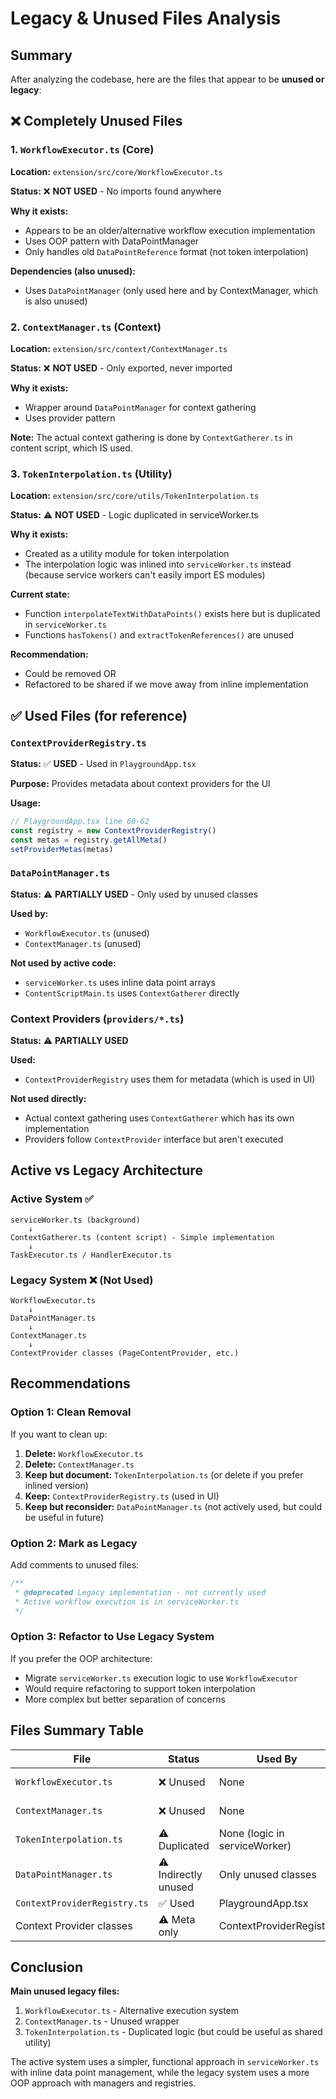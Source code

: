 # Legacy & Unused Files Analysis

## Summary

After analyzing the codebase, here are the files that appear to be **unused or legacy**:

## ❌ Completely Unused Files

### 1. `WorkflowExecutor.ts` (Core)
**Location:** `extension/src/core/WorkflowExecutor.ts`

**Status:** ❌ **NOT USED** - No imports found anywhere

**Why it exists:**
- Appears to be an older/alternative workflow execution implementation
- Uses OOP pattern with DataPointManager
- Only handles old `DataPointReference` format (not token interpolation)

**Dependencies (also unused):**
- Uses `DataPointManager` (only used here and by ContextManager, which is also unused)

### 2. `ContextManager.ts` (Context)
**Location:** `extension/src/context/ContextManager.ts`

**Status:** ❌ **NOT USED** - Only exported, never imported

**Why it exists:**
- Wrapper around `DataPointManager` for context gathering
- Uses provider pattern

**Note:** The actual context gathering is done by `ContextGatherer.ts` in content script, which IS used.

### 3. `TokenInterpolation.ts` (Utility)
**Location:** `extension/src/core/utils/TokenInterpolation.ts`

**Status:** ⚠️ **NOT USED** - Logic duplicated in serviceWorker.ts

**Why it exists:**
- Created as a utility module for token interpolation
- The interpolation logic was inlined into `serviceWorker.ts` instead (because service workers can't easily import ES modules)

**Current state:**
- Function `interpolateTextWithDataPoints()` exists here but is duplicated in `serviceWorker.ts`
- Functions `hasTokens()` and `extractTokenReferences()` are unused

**Recommendation:** 
- Could be removed OR
- Refactored to be shared if we move away from inline implementation

## ✅ Used Files (for reference)

### `ContextProviderRegistry.ts`
**Status:** ✅ **USED** - Used in `PlaygroundApp.tsx`

**Purpose:** Provides metadata about context providers for the UI

**Usage:**
```typescript
// PlaygroundApp.tsx line 60-62
const registry = new ContextProviderRegistry()
const metas = registry.getAllMeta()
setProviderMetas(metas)
```

### `DataPointManager.ts`
**Status:** ⚠️ **PARTIALLY USED** - Only used by unused classes

**Used by:**
- `WorkflowExecutor.ts` (unused)
- `ContextManager.ts` (unused)

**Not used by active code:**
- `serviceWorker.ts` uses inline data point arrays
- `ContentScriptMain.ts` uses `ContextGatherer` directly

### Context Providers (`providers/*.ts`)
**Status:** ⚠️ **PARTIALLY USED**

**Used:**
- `ContextProviderRegistry` uses them for metadata (which is used in UI)

**Not used directly:**
- Actual context gathering uses `ContextGatherer` which has its own implementation
- Providers follow `ContextProvider` interface but aren't executed

## Active vs Legacy Architecture

### Active System ✅
```
serviceWorker.ts (background)
    ↓
ContextGatherer.ts (content script) - Simple implementation
    ↓
TaskExecutor.ts / HandlerExecutor.ts
```

### Legacy System ❌ (Not Used)
```
WorkflowExecutor.ts
    ↓
DataPointManager.ts
    ↓
ContextManager.ts
    ↓
ContextProvider classes (PageContentProvider, etc.)
```

## Recommendations

### Option 1: Clean Removal
If you want to clean up:
1. **Delete:** `WorkflowExecutor.ts`
2. **Delete:** `ContextManager.ts`
3. **Keep but document:** `TokenInterpolation.ts` (or delete if you prefer inlined version)
4. **Keep:** `ContextProviderRegistry.ts` (used in UI)
5. **Keep but reconsider:** `DataPointManager.ts` (not actively used, but could be useful in future)

### Option 2: Mark as Legacy
Add comments to unused files:
```typescript
/**
 * @deprecated Legacy implementation - not currently used
 * Active workflow execution is in serviceWorker.ts
 */
```

### Option 3: Refactor to Use Legacy System
If you prefer the OOP architecture:
- Migrate `serviceWorker.ts` execution logic to use `WorkflowExecutor`
- Would require refactoring to support token interpolation
- More complex but better separation of concerns

## Files Summary Table

| File | Status | Used By | Recommendation |
|------|--------|---------|----------------|
| `WorkflowExecutor.ts` | ❌ Unused | None | Delete or mark deprecated |
| `ContextManager.ts` | ❌ Unused | None | Delete or mark deprecated |
| `TokenInterpolation.ts` | ⚠️ Duplicated | None (logic in serviceWorker) | Delete or refactor to share |
| `DataPointManager.ts` | ⚠️ Indirectly unused | Only unused classes | Keep for future OR delete |
| `ContextProviderRegistry.ts` | ✅ Used | PlaygroundApp.tsx | Keep |
| Context Provider classes | ⚠️ Meta only | ContextProviderRegistry | Keep (used for metadata) |

## Conclusion

**Main unused legacy files:**
1. `WorkflowExecutor.ts` - Alternative execution system
2. `ContextManager.ts` - Unused wrapper
3. `TokenInterpolation.ts` - Duplicated logic (but could be useful as shared utility)

The active system uses a simpler, functional approach in `serviceWorker.ts` with inline data point management, while the legacy system uses a more OOP approach with managers and registries.

